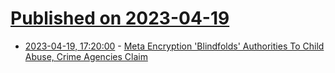# [Published on 2023-04-19](index.md)

* [2023-04-19, 17:20:00](https://it.slashdot.org/story/23/04/19/1715218/meta-encryption-blindfolds-authorities-to-child-abuse-crime-agencies-claim?utm_source=rss1.0mainlinkanon&utm_medium=feed) - [Meta Encryption 'Blindfolds' Authorities To Child Abuse, Crime Agencies Claim](https://it.slashdot.org/story/23/04/19/1715218/meta-encryption-blindfolds-authorities-to-child-abuse-crime-agencies-claim?utm_source=rss1.0mainlinkanon&utm_medium=feed)
